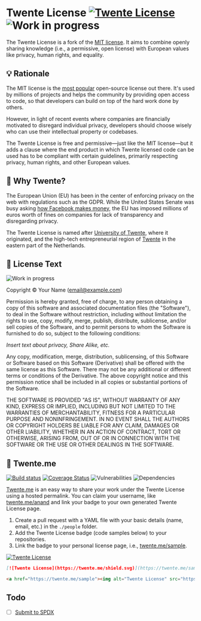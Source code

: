 # Twente License [![Twente License](https://twente.me/shield.svg)](https://twente.me) ![Work in progress](https://img.shields.io/badge/work%20in-progress-green.svg)

The Twente License is a fork of the [MIT license](https://opensource.org/licenses/MIT). It aims to combine openly sharing knowledge (i.e., a permissive, open license) with European values like privacy, human rights, and equality.

## 💡 Rationale

The MIT license is the [most popular](https://github.blog/2015-03-09-open-source-license-usage-on-github-com/) open-source license out there. It's used by millions of projects and helps the community by providing open access to code, so that developers can build on top of the hard work done by others.

However, in light of recent events where companies are financially motivated to disregard individual privacy, developers should choose wisely who can use their intellectual property or codebases.

The Twente License is free and permissive—just like the MIT license—but it adds a clause where the end product in which Twente licensed code can be used has to be compliant with certain guidelines, primarily respecting privacy, human rights, and other European values.

## 🐎 Why Twente?

The European Union (EU) has been in the center of enforcing privacy on the web with regulations such as the GDPR. While the United States Senate was busy asking [how Facebook makes money](https://www.youtube.com/watch?v=n2H8wx1aBiQ), the EU has imposed millions of euros worth of fines on companies for lack of transparency and disregarding privacy.

The Twente License is named after [University of Twente](https://www.utwente.nl/en/), where it originated, and the high-tech entrepreneurial region of [Twente](https://www.visittwente.com) in the eastern part of the Netherlands.

## 📝 License Text

![Work in progress](https://img.shields.io/badge/this%20section%20is%20a-work%20in%20progress-red.svg)

Copyright &copy; Your Name (email@example.com)

Permission is hereby granted, free of charge, to any person obtaining a copy of this software and associated documentation files (the "Software"), to deal in the Software without restriction, including without limitation the rights to use, copy, modify, merge, publish, distribute, sublicense, and/or sell copies of the Software, and to permit persons to whom the Software is furnished to do so, subject to the following conditions:

*Insert text about privacy, Share Alike, etc.*

Any copy, modification, merge, distribution, sublicensing, of this Software or Software based on this Software (Derivative) shall be offered with the same license as this Software. There may not be any additional or different terms or conditions of the Derivative. The above copyright notice and this permission notice shall be included in all copies or substantial portions of the Software.

THE SOFTWARE IS PROVIDED "AS IS", WITHOUT WARRANTY OF ANY KIND, EXPRESS OR IMPLIED, INCLUDING BUT NOT LIMITED TO THE WARRANTIES OF MERCHANTABILITY, FITNESS FOR A PARTICULAR PURPOSE AND NONINFRINGEMENT. IN NO EVENT SHALL THE AUTHORS OR COPYRIGHT HOLDERS BE LIABLE FOR ANY CLAIM, DAMAGES OR OTHER LIABILITY, WHETHER IN AN ACTION OF CONTRACT, TORT OR OTHERWISE, ARISING FROM, OUT OF OR IN CONNECTION WITH THE SOFTWARE OR THE USE OR OTHER DEALINGS IN THE SOFTWARE.

## 🔗 Twente.me

[![Build status](https://api.travis-ci.org/AnandChowdhary/twente-license.svg?branch=master)](https://travis-ci.org/AnandChowdhary/twente-license/)
[![Coverage Status](https://coveralls.io/repos/github/AnandChowdhary/twente-license/badge.svg?branch=master)](https://coveralls.io/github/AnandChowdhary/twente-license?branch=master)
![Vulnerabilities](https://img.shields.io/snyk/vulnerabilities/github/AnandChowdhary/twente-license.svg)
![Dependencies](https://img.shields.io/david/dev/AnandChowdhary/twente-license.svg)

[Twente.me](https://twente.me) is an easy way to share your work under the Twente License using a hosted permalink. You can claim your username, like [twente.me/anand](https://twente.me/anand) and link your badge to your own generated Twente License page.

1. Create a pull request with a YAML file with your basic details (name, email, etc.) in the `./people` folder.
2. Add the Twente License badge (code samples below) to your repositories.
3. Link the badge to your personal license page, i.e., [twente.me/sample](https://twente.me/sample).

[![Twente License](https://twente.me/shield.svg)](https://twente.me/sample)

```md
[![Twente License](https://twente.me/shield.svg)](https://twente.me/sample)
```

```html
<a href="https://twente.me/sample"><img alt="Twente License" src="https://twente.me/shield.svg"></a>
```

## Todo

- [ ] [Submit to SPDX](https://github.com/spdx/license-list-XML/blob/master/CONTRIBUTING.md)
